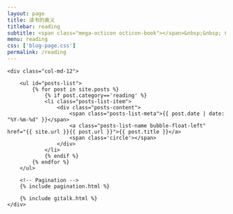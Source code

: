 ```yaml
---
layout: page
title: 读书的奥义
titlebar: reading
subtitle: <span class="mega-octicon octicon-book"></span>&nbsp;&nbsp; 你有什么有趣的书籍？
menu: reading
css: ['blog-page.css']
permalink: /reading
---
```


<div class="row">

    <div class="col-md-12">

        <ul id="posts-list">
            {% for post in site.posts %}
                {% if post.category=='reading' %}
                <li class="posts-list-item">
                    <div class="posts-content">
                        <span class="posts-list-meta">{{ post.date | date: "%Y-%m-%d" }}</span>
                        <a class="posts-list-name bubble-float-left" href="{{ site.url }}{{ post.url }}">{{ post.title }}</a>
                        <span class='circle'></span>
                    </div>
                </li>
                {% endif %}
            {% endfor %}
        </ul> 

        <!-- Pagination -->
        {% include pagination.html %}

        {% include gitalk.html %}
    </div>

</div>
<script>
    $(document).ready(function(){

        // Enable bootstrap tooltip
        $("body").tooltip({ selector: '[data-toggle=tooltip]' });

    });
</script>